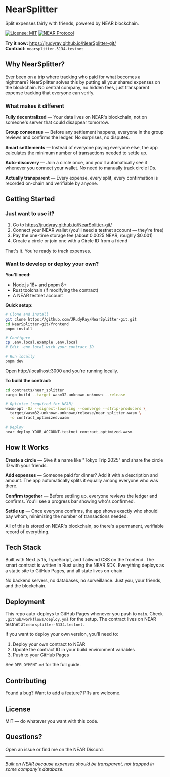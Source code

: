 # NearSplitter

Split expenses fairly with friends, powered by NEAR blockchain.

[![License: MIT](https://img.shields.io/badge/License-MIT-yellow.svg)](./LICENSE)
[![NEAR Protocol](https://img.shields.io/badge/NEAR-Protocol-00C08B)](https://near.org)

**Try it now:** https://jrudyray.github.io/NearSplitter-git/  
**Contract:** `nearsplitter-5134.testnet`

## Why NearSplitter?

Ever been on a trip where tracking who paid for what becomes a nightmare? NearSplitter solves this by putting all your shared expenses on the blockchain. No central company, no hidden fees, just transparent expense tracking that everyone can verify.

### What makes it different

**Fully decentralized** — Your data lives on NEAR's blockchain, not on someone's server that could disappear tomorrow.

**Group consensus** — Before any settlement happens, everyone in the group reviews and confirms the ledger. No surprises, no disputes.

**Smart settlements** — Instead of everyone paying everyone else, the app calculates the minimum number of transactions needed to settle up.

**Auto-discovery** — Join a circle once, and you'll automatically see it whenever you connect your wallet. No need to manually track circle IDs.

**Actually transparent** — Every expense, every split, every confirmation is recorded on-chain and verifiable by anyone.

## Getting Started

### Just want to use it?

1. Go to https://jrudyray.github.io/NearSplitter-git/
2. Connect your NEAR wallet (you'll need a testnet account — they're free)
3. Pay the one-time storage fee (about 0.0025 NEAR, roughly $0.001)
4. Create a circle or join one with a Circle ID from a friend

That's it. You're ready to track expenses.

### Want to develop or deploy your own?

**You'll need:**
- Node.js 18+ and pnpm 8+
- Rust toolchain (if modifying the contract)
- A NEAR testnet account

**Quick setup:**

```bash
# Clone and install
git clone https://github.com/JRudyRay/NearSplitter-git.git
cd NearSplitter-git/frontend
pnpm install

# Configure
cp .env.local.example .env.local
# Edit .env.local with your contract ID

# Run locally
pnpm dev
```

Open http://localhost:3000 and you're running locally.

**To build the contract:**

```bash
cd contracts/near_splitter
cargo build --target wasm32-unknown-unknown --release

# Optimize (required for NEAR)
wasm-opt -Oz --signext-lowering --converge --strip-producers \
  target/wasm32-unknown-unknown/release/near_splitter.wasm \
  -o contract_optimized.wasm

# Deploy
near deploy YOUR_ACCOUNT.testnet contract_optimized.wasm
```

## How It Works

**Create a circle** — Give it a name like "Tokyo Trip 2025" and share the circle ID with your friends.

**Add expenses** — Someone paid for dinner? Add it with a description and amount. The app automatically splits it equally among everyone who was there.

**Confirm together** — Before settling up, everyone reviews the ledger and confirms. You'll see a progress bar showing who's confirmed.

**Settle up** — Once everyone confirms, the app shows exactly who should pay whom, minimizing the number of transactions needed.

All of this is stored on NEAR's blockchain, so there's a permanent, verifiable record of everything.

## Tech Stack

Built with Next.js 15, TypeScript, and Tailwind CSS on the frontend. The smart contract is written in Rust using the NEAR SDK. Everything deploys as a static site to GitHub Pages, and all state lives on-chain.

No backend servers, no databases, no surveillance. Just you, your friends, and the blockchain.

## Deployment

This repo auto-deploys to GitHub Pages whenever you push to `main`. Check `.github/workflows/deploy.yml` for the setup. The contract lives on NEAR testnet at `nearsplitter-5134.testnet`.

If you want to deploy your own version, you'll need to:
1. Deploy your own contract to NEAR
2. Update the contract ID in your build environment variables
3. Push to your GitHub Pages

See `DEPLOYMENT.md` for the full guide.

## Contributing

Found a bug? Want to add a feature? PRs are welcome.

## License

MIT — do whatever you want with this code.

## Questions?

Open an issue or find me on the NEAR Discord.

---

*Built on NEAR because expenses should be transparent, not trapped in some company's database.*
